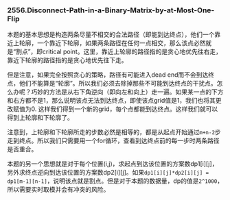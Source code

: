 ### 2556.Disconnect-Path-in-a-Binary-Matrix-by-at-Most-One-Flip

本题的基本思想是构造两条尽量不相交的合法路径（即能到达终点），他们一个靠近上轮廓，一个靠近下轮廓，如果两条路径在任何一点相交，那么该点必然就是“割点”，即critical point。这里，靠近上轮廓的路径指的是贪心地优先往右走，靠近下轮廓的路径指的是贪心地优先往下走。

但是注意，如果完全按照贪心的策略，路径有可能进入dead end而不会到达终点，他们不能算是“轮廓”。所以我们必须去除掉那些不可能到达终点的干扰点。怎么办呢？巧妙的方法是从右下角逆向（即向左和向上）走一遍。如果某一点的下方和右方都不是1，那么说明该点无法到达终点，即使该点grid值是1，我们也将其更改赋值为0. 这样我们得到一个新的grid，每个点都能到达终点。这样我们就可以得到上轮廓和下轮廓了。

注意到，上轮廓和下轮廓所走的步数必然是相等的，都是从起点开始通过`m+n-2`步走到终点。所以我们只需要用一个for循环，查看到达终点前的每一步时两条路径是否重合。

本题的另一个思想就是对于每个位置(i,j)，求起点到达该位置的方案数dp1[i][j]，另外求终点逆向到达该位置的方案数dp2[i][j]。如果`dp1[i][j]*dp2[i][j] = dp1[m-1][n-1]`，说明该点就是割点。但是对于本题的数据量，dp的值是`2^1000`，所以需要实时取模并会有冲突的风险。

